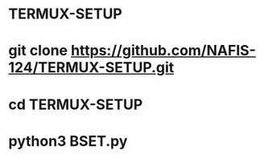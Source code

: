# TERMUX-SETUP

# git clone https://github.com/NAFIS-124/TERMUX-SETUP.git
# cd TERMUX-SETUP
# python3 BSET.py
